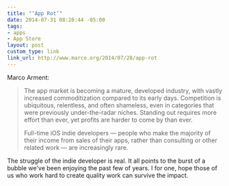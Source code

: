 ```yaml
---
title: "‘App Rot’"
date: 2014-07-31 08:28:44 -05:00
tags:
- apps
- App Store
layout: post
custom_type: link
link_url: http://www.marco.org/2014/07/28/app-rot
---
```


Marco Arment:

> The app market is becoming a mature, developed industry, with vastly increased commoditization compared to its early days. Competition is ubiquitous, relentless, and often shameless, even in categories that were previously under-the-radar niches. Standing out requires more effort than ever, yet profits are harder to come by than ever.
>
> Full-time iOS indie developers — people who make the majority of their income from sales of their apps, rather than consulting or other related work — are increasingly rare.

The struggle of the indie developer is real. It all points to the burst of a bubble we've been enjoying the past few of years. I for one, hope those of us who work hard to create quality work can survive the impact.

